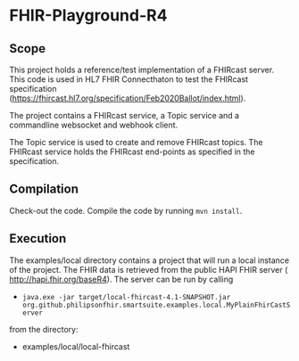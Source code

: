 # FHIR-Playground-R4

## Scope
This project holds a reference/test implementation of a FHIRcast server. This code is used in HL7 FHIR Connecthaton to test the FHIRcast specification
(https://fhircast.hl7.org/specification/Feb2020Ballot/index.html).

The project contains a FHIRcast service, a Topic service and a commandline websocket and
webhook client.

The Topic service is used to create and remove FHIRcast topics. The FHIRcast service holds
the FHIRcast end-points as specified in the specification.

## Compilation
Check-out the code.
Compile the code by running `mvn install`.

## Execution
The examples/local directory contains a project that will run a local instance of the
project. The FHIR data is retrieved from the public HAPI FHIR server ( http://hapi.fhir.org/baseR4).
The server can be run by calling   
 * `java.exe -jar target/local-fhircast-4.1-SNAPSHOT.jar org.github.philipsonfhir.smartsuite.examples.local.MyPlainFhirCastServer`  

from the directory:
 * examples/local/local-fhircast


